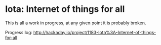 Iota: Internet of things for all
================================

This is all a work in progress, at any given point it is probably broken.

Progress log: http://hackaday.io/project/1183-Iota%3A-Internet-of-things-for-all
